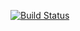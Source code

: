 [![Build Status](https://app.travis-ci.com/MikhailPushkarev25/sweater.svg?branch=master)](https://app.travis-ci.com/MikhailPushkarev25/sweater)